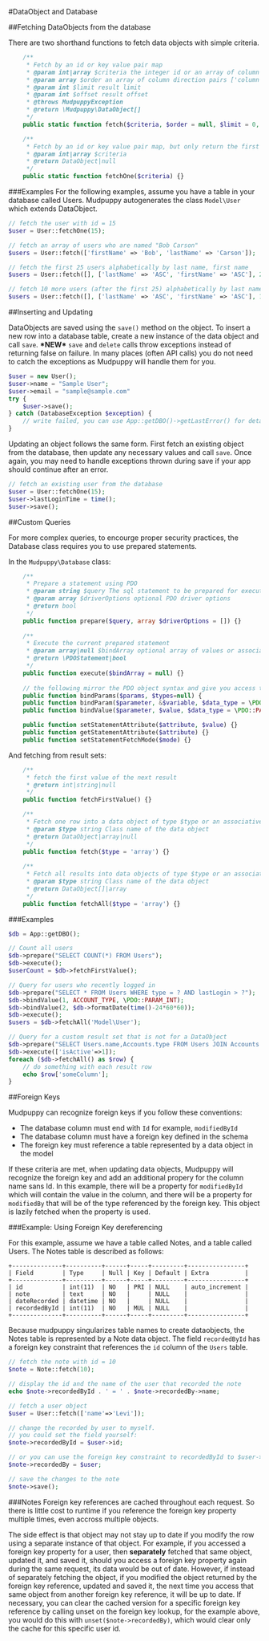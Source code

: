 #DataObject and Database

##Fetching DataObjects from the database

There are two shorthand functions to fetch data objects with simple criteria. 

```php
	/**
	 * Fetch by an id or key value pair map
	 * @param int|array $criteria the integer id or an array of column value pairs
	 * @param array $order an array of column direction pairs ['column'=>'ASC']
	 * @param int $limit result limit
	 * @param int $offset result offset
	 * @throws MudpuppyException
	 * @return \Mudpuppy\DataObject[]
	 */
	public static function fetch($criteria, $order = null, $limit = 0, $offset = 0) {}

	/**
	 * Fetch by an id or key value pair map, but only return the first result or null
	 * @param int|array $criteria
	 * @return DataObject|null
	 */
	public static function fetchOne($criteria) {}
```

###Examples
For the following examples, assume you have a table in your database called Users. Mudpuppy autogenerates the class `Model\User` which extends DataObject.

```php
// fetch the user with id = 15
$user = User::fetchOne(15);

// fetch an array of users who are named "Bob Carson"
$users = User::fetch(['firstName' => 'Bob', 'lastName' => 'Carson']);

// fetch the first 25 users alphabetically by last name, first name
$users = User::fetch([], ['lastName' => 'ASC', 'firstName' => 'ASC'], 25);

// fetch 10 more users (after the first 25) alphabetically by last name, first name
$users = User::fetch([], ['lastName' => 'ASC', 'firstName' => 'ASC'], 10, 25);
```

##Inserting and Updating

DataObjects are saved using the `save()` method on the object. To insert a new row into a database table, create a new instance of the data object and call `save`. **\*NEW\*** `save` and `delete` calls throw exceptions instead of returning false on failure. In many places (often API calls) you do not need to catch the exceptions as Mudpuppy will handle them for you.

```php
$user = new User();
$user->name = "Sample User";
$user->email = "sample@sample.com"
try {	$user->save();
} catch (DatabaseException $exception) {
	// write failed, you can use App::getDBO()->getLastError() for details if necessary}
```

Updating an object follows the same form. First fetch an existing object from the database, then update any necessary values and call `save`. Once again, you may need to handle exceptions thrown during save if your app should continue after an error.

```php
// fetch an existing user from the database
$user = User::fetchOne(15);
$user->lastLoginTime = time();
$user->save();
```

##Custom Queries

For more complex queries, to encourge proper security practices, the Database class requires you to use prepared statements.

In the `Mudpuppy\Database` class:

```php
	/**
	 * Prepare a statement using PDO
	 * @param string $query The sql statement to be prepared for execution
	 * @param array $driverOptions optional PDO driver options
	 * @return bool
	 */
	public function prepare($query, array $driverOptions = []) {}
	
	/**
	 * Execute the current prepared statement
	 * @param array|null $bindArray optional array of values or associative array of [named parameter => value] to bind
	 * @return \PDOStatement|bool
	 */
	public function execute($bindArray = null) {}
	
	// the following mirror the PDO object syntax and give you access to the PDO statement
	public function bindParams($params, $types=null) {
	public function bindParam($parameter, &$variable, $data_type = \PDO::PARAM_STR, $length = null, $driver_options = null) {}
	public function bindValue($parameter, $value, $data_type = \PDO::PARAM_STR) {}

	public function setStatementAttribute($attribute, $value) {}
	public function getStatementAttribute($attribute) {}
	public function setStatementFetchMode($mode) {}
```

And fetching from result sets:

```php
	/**
	 * fetch the first value of the next result
	 * @return int|string|null
	 */
	public function fetchFirstValue() {}

	/**
	 * Fetch one row into a data object of type $type or an associative array
	 * @param $type string Class name of the data object
	 * @return DataObject|array|null
	 */
	public function fetch($type = 'array') {}
	
	/**
	 * Fetch all results into data objects of type $type or an associative array
	 * @param $type string Class name of the data object
	 * @return DataObject[]|array
	 */
	public function fetchAll($type = 'array') {}
```

###Examples

```php
$db = App::getDBO();

// Count all users
$db->prepare("SELECT COUNT(*) FROM Users");
$db->execute();
$userCount = $db->fetchFirstValue();

// Query for users who recently logged in
$db->prepare("SELECT * FROM Users WHERE type = ? AND lastLogin > ?");
$db->bindValue(1, ACCOUNT_TYPE, \PDO::PARAM_INT);
$db->bindValue(2, $db->formatDate(time()-24*60*60));
$db->execute();
$users = $db->fetchAll('Model\User');

// Query for a custom result set that is not for a DataObject
$db->prepare("SELECT Users.name,Accounts.type FROM Users JOIN Accounts  ON Accounts.userId = Users.id WHERE Users.active=:isActive ORDER BY Users.name ASC LIMIT 10");
$db->execute(['isActive'=>1]);
foreach ($db->fetchAll() as $row) {
	// do something with each result row
	echo $row['someColumn'];}
```

##Foreign Keys

Mudpuppy can recognize foreign keys if you follow these conventions: 

- The database column must end with `Id` for example, `modifiedById`
- The database column must have a foreign key defined in the schema
- The foreign key must reference a table represented by a data object in the model

If these criteria are met, when updating data objects, Mudpuppy will recognize the foreign key and add an additional propery for the column name sans Id. In this example, there will be a property for `modifiedById` which will contain the value in the column, and there will be a property for `modifiedBy` that will be of the type referenced by the foreign key. This object is lazily fetched when the property is used.

###Example: Using Foreign Key dereferencing

For this example, assume we have a table called Notes, and a table called Users. The Notes table is described as follows:

```
+--------------+----------+------+-----+---------+----------------+
| Field        | Type     | Null | Key | Default | Extra          |
+--------------+----------+------+-----+---------+----------------+
| id           | int(11)  | NO   | PRI | NULL    | auto_increment |
| note         | text     | NO   |     | NULL    |                |
| dateRecorded | datetime | NO   |     | NULL    |                |
| recordedById | int(11)  | NO   | MUL | NULL    |                |
+--------------+----------+------+-----+---------+----------------+
```

Because mudpuppy singularizes table names to create dataobjects, the Notes table is represented by a Note data object. The field `recordedById` has a foreign key constraint that references the `id` column of the `Users` table.

```php
// fetch the note with id = 10
$note = Note::fetch(10);

// display the id and the name of the user that recorded the note
echo $note->recordedById . ' = ' . $note->recordedBy->name;

// fetch a user object
$user = User::fetch(['name'=>'Levi']);

// change the recorded by user to myself. 
// you could set the field yourself:
$note->recordedById = $user->id;

// or you can use the foreign key constraint to recordedById to $user->id
$note->recordedBy = $user;

// save the changes to the note
$note->save();
```

###Notes
Foreign key references are cached throughout each request. So there is little cost to runtime if you reference the foreign key property multiple times, even accross multiple objects.

The side effect is that object may not stay up to date if you modify the row using a separate instance of that object. For example, if you accessed a foreign key property for a user, then **separately** fetched that same object, updated it, and saved it, should you access a foreign key property again during the same request, its data would be out of date. However, if instead of separately fetching the object, if you modified the object returned by the foreign key reference, updated and saved it, the next time you access that same object from another foreign key reference, it will be up to date. If necessary, you can clear the cached version for a specific foreign key reference by calling unset on the foreign key lookup, for the example above, you would do this with `unset($note->recordedBy)`, which would clear only the cache for this specific user id.